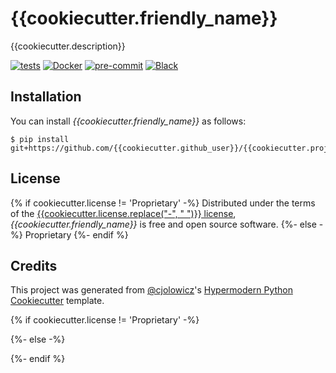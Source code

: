 # {{cookiecutter.friendly_name}}

{{cookiecutter.description}}

[![tests](https://github.com/{{cookiecutter.github_user}}/{{cookiecutter.project_name}}/workflows/tests/badge.svg)][tests]
[![Docker](https://github.com/{{cookiecutter.github_user}}/{{cookiecutter.project_name}}/workflows/docker/badge.svg)][docker]
[![pre-commit](https://img.shields.io/badge/pre--commit-enabled-brightgreen?logo=pre-commit&logoColor=white)][pre-commit]
[![Black](https://img.shields.io/badge/code%20style-black-000000.svg)][black]

[tests]: https://github.com/{{cookiecutter.github_user}}/{{cookiecutter.project_name}}/actions?workflow=tests
[docker]: https://github.com/{{cookiecutter.github_user}}/{{cookiecutter.project_name}}/actions?workflow=docker
[pre-commit]: https://github.com/pre-commit/pre-commit
[black]: https://github.com/psf/black

## Installation

You can install _{{cookiecutter.friendly_name}}_ as follows:

```console
$ pip install git+https://github.com/{{cookiecutter.github_user}}/{{cookiecutter.project_name}}
```

## License

{% if cookiecutter.license != 'Proprietary' -%}
Distributed under the terms of the [{{cookiecutter.license.replace("-", " ")}} license][license],
_{{cookiecutter.friendly_name}}_ is free and open source software.
{%- else -%}
Proprietary
{%- endif %}

## Credits

This project was generated from [@cjolowicz]'s [Hypermodern Python Cookiecutter] template.

[@cjolowicz]: https://github.com/cjolowicz
[hypermodern python cookiecutter]: https://github.com/cjolowicz/cookiecutter-hypermodern-python

{% if cookiecutter.license != 'Proprietary' -%}
<!-- github-only -->

[license]: https://github.com/{{cookiecutter.github_user}}/{{cookiecutter.project_name}}/blob/main/LICENSE
{%- else -%}
<!-- github-only -->
{%- endif %}
